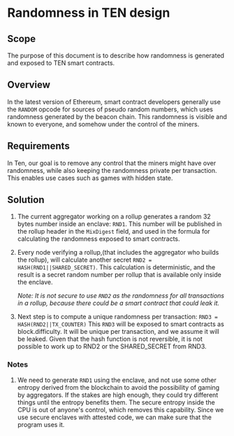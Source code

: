 # Randomness in TEN design

## Scope

The purpose of this document is to describe how randomness is generated and exposed to TEN smart contracts. 

## Overview

In the latest version of Ethereum, smart contract developers generally use the `RANDOM` opcode for sources of pseudo random numbers, which uses randomness generated by the beacon chain.
This randomness is visible and known to everyone, and somehow under the control of the miners.

## Requirements
In Ten, our goal is to remove any control that the miners might have over randomness, while also keeping the randomness private per transaction.
This enables use cases such as games with hidden state. 

## Solution

1. The current aggregator working on a rollup generates a random 32 bytes number inside an enclave: `RND1`. This number will be published in the rollup header in the `MixDigest` field, and used in the formula for calculating the randomness exposed to smart contracts.
2. Every node verifying a rollup,(that includes the aggregator who builds the rollup), will calculate another secret `RND2 = HASH(RND1||SHARED_SECRET)`.
   This calculation is deterministic, and the result is a secret random number per rollup that is available only inside the enclave.
   
   *Note: It is not secure to use `RND2` as the randomness for all transactions in a rollup, because there could be a smart contract that could leak it.*

3. Next step is to compute a unique randomness per transaction:
   `RND3 = HASH(RND2||TX_COUNTER)`
   This `RND3` will be exposed to smart contracts as block.difficulty. It will be unique per transaction, and we assume it will be leaked.
   Given that the hash function is not reversible, it is not possible to work up to RND2 or the SHARED_SECRET from RND3.


### Notes

1. We need to generate `RND1` using the enclave, and not use some other entropy derived from the blockchain to avoid the possibility of gaming by aggregators. 
If the stakes are high enough, they could try different things until the entropy benefits them. The secure entropy inside the CPU is out of anyone's control, which removes this capability. Since we use secure enclaves with attested code, we can make sure that the program uses it. 


